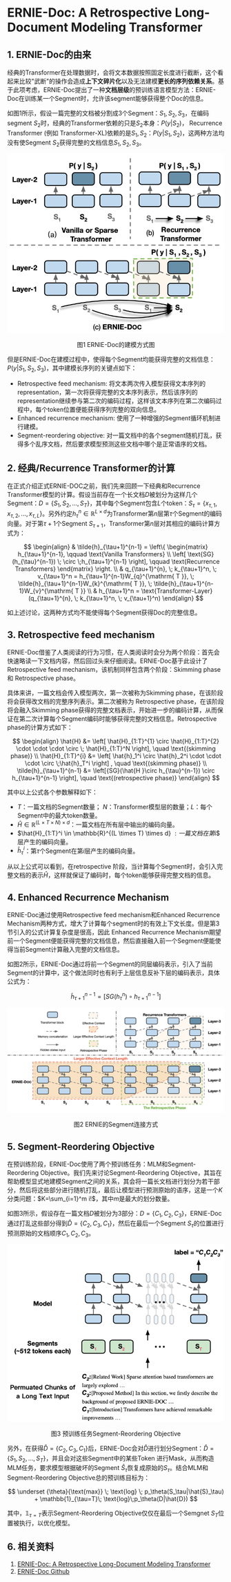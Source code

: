 # ERNIE-Doc: A Retrospective Long-Document Modeling Transformer



## 1. ERNIE-Doc的由来

经典的Transformer在处理数据时，会将文本数据按照固定长度进行截断，这个看起来比较"武断"的操作会造成**上下文碎片化**以及无法建模**更长的序列依赖关系**。基于此项考虑，ERNIE-Doc提出了一种**文档层级**的预训练语言模型方法：ERNIE-Doc在训练某一个Segment时，允许该segment能够获得整个Doc的信息。

如图1所示，假设一篇完整的文档被分割成3个Segment：$S_1, S_2, S_3$，在编码segment $S_2$时，经典的Transformer依赖的只是$S_2$本身：$P(y|S_2)$， Recurrence Transformer (例如 Transformer-XL)依赖的是$S_1, S_2$：$P(y|S_1,S_2)$，这两种方法均没有使Segment $S_2$获得完整的文档信息$S_1, S_2, S_3$。

![image-20210913143559222](../../images/pretrain_model/ernie-doc/image-20210913143559222.png)

<center>图1 ERNIE-Doc的建模方式图</center>

但是ERNIE-Doc在建模过程中，使得每个Segment均能获得完整的文档信息：$P(y|S_1, S_2,S_3)$，其中建模长序列的关键点如下：

- Retrospective feed mechanism: 将文本两次传入模型获得文本序列的representation，第一次将获得完整的文本序列表示，然后该序列的representation继续参与第二次的编码过程，这样该文本序列在第二次编码过程中，每个token位置便能获得序列完整的双向信息。
- Enhanced recurrence mechanism: 使用了一种增强的Segment循环机制进行建模。
- Segment-reordering objective: 对一篇文档中的各个segment随机打乱，获得多个乱序文档，然后要求模型预测这些文档中哪个是正常语序的文档。



## 2. 经典/Recurrence Transformer的计算

在正式介绍正式ERNIE-DOC之前，我们先来回顾一下经典和Recurrence Transformer模型的计算。假设当前存在一个长文档$D$​被划分为这样几个Segment：$D=\{S_1, S_2, ..., S_T\}$​​，其中每个Segment包含$L$​个token：$S_\tau = \{x_{\tau,1}, x_{\tau, 2}, ..., x_{\tau,L}\}$​​。另外约定$h_\tau^{n} \in \mathbb{R}^{L \times d}$为Transformer第$n$层第$\tau$​​个Segment的编码向量。对于第$\tau+1$​个Segment $S_{\tau+1}$​，Transformer第$n$层对其相应的编码计算方式为：

$$
\begin{align}
& \tilde{h}_{\tau+1}^{n-1} = \left\{ \begin{matrix} h_{\tau+1}^{n-1}, \qquad \text{Vanilla Transformers}  \\ \left[ \text{SG}(h_{\tau}^{n-1}) \; \circ \;h_{\tau+1}^{n-1} \right], \qquad \text{Recurrence Transformers} \end{matrix} \right. \\
& q_{\tau+1}^{n}, \; k_{\tau+1}^n, \; v_{\tau+1}^n = h_{\tau+1}^{n-1}W_{q}^{\mathrm{ T }}, \; \tilde{h}_{\tau+1}^{n-1}W_{k}^{\mathrm{ T }}, \; \tilde{h}_{\tau+1}^{n-1}W_{v}^{\mathrm{ T }} \\
& h_{\tau+1}^n = \text{Transformer-Layer}(q_{\tau+1}^{n}, \; k_{\tau+1}^n, \; v_{\tau+1}^n)
\end{align}
$$

如上述讨论，这两种方式均不能使得每个Segment获得Doc的完整信息。



## 3. Retrospective feed mechanism

ERNIE-Doc借鉴了人类阅读的行为习惯，在人类阅读时会分为两个阶段：首先会快速略读一下文档内容，然后回过头来仔细阅读。ERNIE-Doc基于此设计了Retrospective feed mechanism，该机制同样包含两个阶段：Skimming phase 和 Retrospective phase。

具体来讲，一篇文档会传入模型两次，第一次被称为Skimming phase，在该阶段将会获得改文档的完整序列表示。第二次被称为 Retrospective phase，在该阶段将会融入Skimming phase获得的完整文档表示，开始进一步的编码计算，从而保证在第二次计算每个Segment编码时能够获得完整的文档信息。Retrospective phase的计算方式如下：

$$
\begin{align}
\hat{H} &= \left[  \hat{H}_{1:T}^{1} \circ \hat{H}_{1:T}^{2} \cdot \cdot \cdot \circ \; \hat{H}_{1:T}^N \right], \quad \text{(skimming phase)} \\
\hat{H}_{1:T}^{i} &= \left[ \hat{h}_1^i \circ \hat{h}_2^i \cdot \cdot \cdot \circ \;\hat{h}_T^i \right] , \quad \text{(skimming phase)}  \\
\tilde{h}_{\tau+1}^{n-1} &= \left[{SG}(\hat{H }\circ h_{\tau}^{n-1}) \circ h_{\tau+1}^{n-1}   \right], \quad \text{(retrospective phase)}
\end{align}
$$

其中以上公式各个参数解释如下：

- $T$​：一篇文档的Segment数量； $N$：Transformer模型层的数量；$L$​：每个Segment中的最大token数量。
- $\hat{H} \in \mathbb{R}^{(L \times T \times N) \times d}$​​​​​：一篇文档在所有层中输出的编码向量。
- $\hat{H}_{1:T}^i \in \mathbb{R}^{(L \times T) \times d} $: 一篇文档在第$i$​层产生的编码向量。
- $\hat{h}_\tau^i$：第$\tau$个Segment在第$i$层产生的编码向量。

从以上公式可以看到，在retrospective 阶段，当计算每个Segment时，会引入完整文档的表示$\hat{H}$​，这样就保证了编码时，每个token能够获得完整文档的信息。

## 4. Enhanced Recurrence Mechanism

ERNIE-Doc通过使用Retrospective feed mechanism和Enhanced Recurrence Mechanism两种方式，增大了计算每个segment时的有效上下文长度。但是第3节引入的公式计算复杂度是很高，因此 Enhanced Recurrence Mechanism期望前一个Segment便能获得完整的文档信息，然后直接融入前一个Segment便能使得当前Segment计算融入完整的文档信息。

如图2所示，ERNIE-Doc通过将前一个Segment的同层编码表示，引入了当前Segment的计算中，这个做法同时也有利于上层信息反补下层的编码表示，具体公式为：

$$
\tilde{h}_{\tau+1}^{n-1} = \left[{SG}(h_\tau^n) \circ h_{\tau+1}^{n-1}  \right]
$$

![image-20210913160057297](../../images/pretrain_model/ernie-doc/image-20210913160057297.png)

<center>图2 ERNIE的Segment连接方式</center>

## 5. Segment-Reordering Objective

在预训练阶段，ERNIE-Doc使用了两个预训练任务：MLM和Segment-Reordering Objective。我们先来讨论Segment-Reordering Objective，其旨在帮助模型显式地建模Segment之间的关系，其会将一篇长文档进行划分为若干部分，然后将这些部分进行随机打乱，最后让模型进行预测原始的语序，这是一个$K$​分类问题：$K=\sum_{i=1}^m i!$​，其中$m$​​是最大的划分数量。

如图3所示，假设存在一篇文档$D$被划分为3部分：$D=\{C_1, C_2, C_3\}$，ERNIE-Doc通过打乱这些部分得到$\hat{D}=\{C_2, C_3, C_1\}$，然后在最后一个Segment $S_\tau$的位置进行预测原始的文档顺序$C_1, C_2, C_3$。

![image-20210913164545349](../../images/pretrain_model/ernie-doc/image-20210913164545349.png)

<center>图3 预训练任务Segment-Reordering Objective</center>

另外，在获得$\hat{D}=\{C_2, C_3, C_1\}$后，ERNIE-Doc会对$\hat{D}$进行划分Segment：$\hat{D} = \{S_1,S_2,...,S_T \}$​​​​，并且会对这些Segment中的某些Token 进行Mask，从而构造MLM任务，要求模型根据破坏的Segment $\hat{S}_\tau$恢复成原始的$S_\tau$​。结合MLM和Segment-Reordering Objective总的预训练目标为：

$$
\underset {\theta}{\text{max}} \; \text{log} \; p_\theta(S_\tau|\hat{S}_\tau) + \mathbb{1}_{\tau=T}\; \text{log}\;p_\theta(D|\hat{D})
$$

其中，$\mathbb{1}_{\tau=T}$表示Segment-Reordering Objective仅仅在最后一个Semgnet $S_T$位置被执行，以优化模型。

## 6. 相关资料

1. [ERNIE-Doc: A Retrospective Long-Document Modeling Transformer](https://arxiv.org/pdf/2012.15688.pdf)
2. [ERNIE-Doc Github](https://github.com/PaddlePaddle/ERNIE/tree/develop/ernie-doc)
